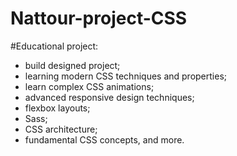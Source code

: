 # Nattour-project-CSS

#Educational project:
- build designed project; 
- learning modern CSS techniques and properties;
- learn complex CSS animations;
- advanced responsive design techniques;
- flexbox layouts;
- Sass;
- CSS architecture; 
- fundamental CSS concepts, and more.



